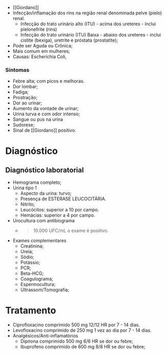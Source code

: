 * [[Giordano]]
* Infecção/inflamação dos rins na região renal denominada pelve (pielo) renal. 
	* Infecção do trato urinário alto (ITU) - acima dos ureteres - inclui pielonefrite (rins)
	* Infecção do trato urinário (ITU) Baixa - abaixo dos ureteres - inclui cistite (bexiga), uretrite e próstata (prostatite);
* Pode ser Aguda ou Crônica; 
* Mais comum em mulheres; 
* Causas: Escherichia Coli,  
### Sintomas 
* Febre alta; com picos e melhoras. 
* Dor lombar;
* Fadiga; 
* Prostração; 
* Dor ao urinar; 
* Aumento da vontade de urinar; 
* Urina turva e com odor intenso; 
* Sangue ou pus na urina 
* Sudorese;
* Sinal de [[Giordano]] positivo. 
# Diagnóstico 
## Diagnóstico laboratorial 
* Hemograma completo; 
* Urina tipo 1
	* Aspecto da urina: turvo; 
	* Presença de ESTERASE LEUCOCITÁRIA. 
	* Nitrito; 
	* Leucócitos: superior a 10 por campo. 
	* Hemácias: superior a 4 por campo. 
* Urocultura com antibiograma
	* >10.000 UFC/mL o exame é positivo. 
* Exames complementares
	* Creatinina; 
	* Ureia; 
	* Sódio; 
	* Potássio; 
	* PCR; 
	* Beta-HCG; 
	* Coagulograma; 
	* Espermocultura; 
	* Ultrassom/Tomografia;
# Tratamento
* Ciprofloxacino comprimido 500 mg 12/12 HR por 7 - 14 dias. 
* Levofloxacino comprimido de 250 mg 1 vez ao dia por 7 - 14 dias. 
* Analgésicos/Anti-inflamatórios 
	* Dipirona comprimido 500 mg 6/6 HR se dor ou febre; 
	* Ibuprofeno comprimido de 600 mg 8/8 HR se dor ou febre; 